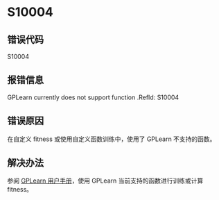# S10004

## 错误代码

S10004

## 报错信息

GPLearn currently does not support function <xxx>.RefId: S10004

## 错误原因

在自定义 fitness 或使用自定义函数训练中，使用了 GPLearn 不支持的函数。

## 解决办法

参阅 [GPLearn 用户手册](../tutorials/gplearn.md)，使用 GPLearn
当前支持的函数进行训练或计算 fitness。

